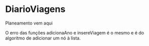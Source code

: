 # DiarioViagens

Planeamento vem aqui

O erro das funções adicionaAno e insereViagem é o mesmo e é do algoritmo de adicionar um nó à lista.
